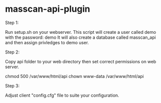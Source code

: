 # masscan-api-plugin

Step 1:

Run setup.sh on your webserver.
This script will create a user called demo with the password: demo
It will also create a database called masscan_api and then assign privledges to demo user.

Step 2:

Copy api folder to your web directory then set correct permissions on web server.

chmod 500 /var/www/html/api
chown www-data /var/www/html/api

Step 3:

Adjust client "config.cfg" file to suite your configuration.
